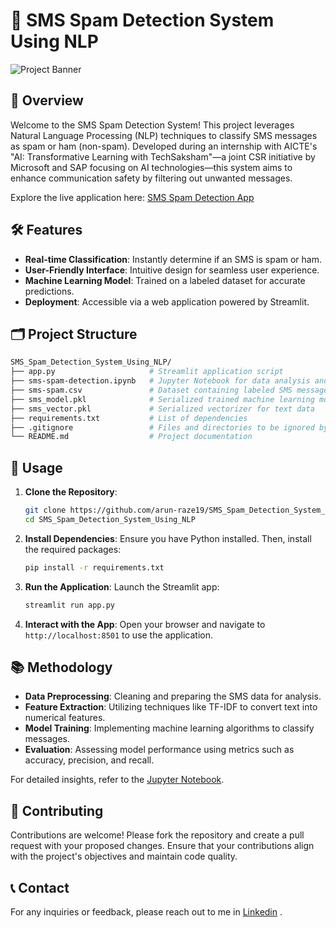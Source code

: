 # 📧 SMS Spam Detection System Using NLP

![Project Banner](https://via.placeholder.com/800x200.png?text=SMS+Spam+Detection+System+Using+NLP)

## 🚀 Overview

Welcome to the SMS Spam Detection System! This project leverages Natural Language Processing (NLP) techniques to classify SMS messages as spam or ham (non-spam). Developed during an internship with AICTE's "AI: Transformative Learning with TechSaksham"—a joint CSR initiative by Microsoft and SAP focusing on AI technologies—this system aims to enhance communication safety by filtering out unwanted messages.

Explore the live application here: [SMS Spam Detection App](https://smsspamdetectionsystemusingnlp.streamlit.app/)

## 🛠️ Features

- **Real-time Classification**: Instantly determine if an SMS is spam or ham.
- **User-Friendly Interface**: Intuitive design for seamless user experience.
- **Machine Learning Model**: Trained on a labeled dataset for accurate predictions.
- **Deployment**: Accessible via a web application powered by Streamlit.



## 🗂️ Project Structure

```bash
SMS_Spam_Detection_System_Using_NLP/
├── app.py                     # Streamlit application script
├── sms-spam-detection.ipynb   # Jupyter Notebook for data analysis and model training
├── sms-spam.csv               # Dataset containing labeled SMS messages
├── sms_model.pkl              # Serialized trained machine learning model
├── sms_vector.pkl             # Serialized vectorizer for text data
├── requirements.txt           # List of dependencies
├── .gitignore                 # Files and directories to be ignored by Git
└── README.md                  # Project documentation
```

## 📝 Usage

1. **Clone the Repository**:
   ```bash
   git clone https://github.com/arun-raze19/SMS_Spam_Detection_System_Using_NLP.git
   cd SMS_Spam_Detection_System_Using_NLP
   ```

2. **Install Dependencies**:
   Ensure you have Python installed. Then, install the required packages:
   ```bash
   pip install -r requirements.txt
   ```

3. **Run the Application**:
   Launch the Streamlit app:
   ```bash
   streamlit run app.py
   ```

4. **Interact with the App**:
   Open your browser and navigate to `http://localhost:8501` to use the application.

## 📚 Methodology

- **Data Preprocessing**: Cleaning and preparing the SMS data for analysis.
- **Feature Extraction**: Utilizing techniques like TF-IDF to convert text into numerical features.
- **Model Training**: Implementing machine learning algorithms to classify messages.
- **Evaluation**: Assessing model performance using metrics such as accuracy, precision, and recall.

For detailed insights, refer to the [Jupyter Notebook](sms-spam-detection.ipynb).

## 🤝 Contributing

Contributions are welcome! Please fork the repository and create a pull request with your proposed changes. Ensure that your contributions align with the project's objectives and maintain code quality.



## 📞 Contact

For any inquiries or feedback, please reach out to me in [Linkedin](www.linkedin.com/in/arunraze) .
